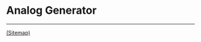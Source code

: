 # Analog Generator

---

[(Sitemap)](https://github.com/way-of-the-sunvox/Way-of-the-SunVox/blob/master/Sitemap.md)
